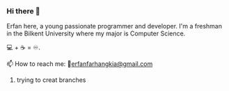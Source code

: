 ### Hi there 👋
Erfan here, a young passionate programmer and developer.
I'm a freshman in the Bilkent University where my major is Computer Science.

💻 + ☕ = ♾️.

📫 How to reach me: 
   :e-mail:erfanfarhangkia@gmail.com
   
   
<!--
**Erfan-FK/Erfan-FK** is a ✨ _special_ ✨ repository because its `README.md` (this file) appears on your GitHub profile.

Here are some ideas to get you started:

- 🔭 I’m currently working on ...
- 🌱 I’m currently learning ...
- 👯 I’m looking to collaborate on ...
- 🤔 I’m looking for help with ...
- 💬 Ask me about ...
- 📫 How to reach me: ...
- 😄 Pronouns: ...
- ⚡ Fun fact: ...
-->
 
 1. trying to creat branches
